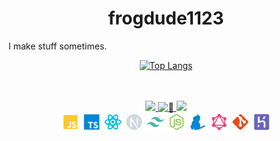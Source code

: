 <h1 align="center">frogdude1123</h1>
I make stuff sometimes.
<div align="center">
    
[![Top Langs](https://github-readme-stats.vercel.app/api/top-langs/?username=frog1123&layout=compact&bg_color=00000000&border_color=00000000&text_color=fff)](https://github.com/anuraghazra/github-readme-stats)
</div>
<br/>
<br/>
<div align="center">
    <a href="https://www.youtube.com/channel/UCNTeMcd7BDOuNrVf1yRGZlA">
        <img src="https://img.shields.io/badge/YouTube-red?style=for-the-badge&logo=youtube&logoColor=white"/>
    </a>
    <a href="https://frogdude1123.herokuapp.com/home/">
        <img src="https://img.shields.io/badge/%F0%9F%8C%B4-website-grey?labelColor=d9ed92&style=for-the-badge" alt="🌴" />
    </a>
    <a href="https://github.com/antonkomarev/github-profile-views-counter">
        <img src="https://komarev.com/ghpvc/?username=frog1123&color=grey&style=for-the-badge">
    </a>
</div>
<div align="center">
    <img src="https://raw.githubusercontent.com/PKief/vscode-material-icon-theme/main/icons/javascript.svg" width="30px" height="30px" />
    <img src="https://raw.githubusercontent.com/PKief/vscode-material-icon-theme/main/icons/typescript.svg" width="30px" height="30px" />
    <img src="https://raw.githubusercontent.com/PKief/vscode-material-icon-theme/main/icons/react.svg" width="30px" height="30px" />
    <img src="https://raw.githubusercontent.com/PKief/vscode-material-icon-theme/main/icons/next.svg" width="30px" height="30px" />
    <img src="https://github.com/PKief/vscode-material-icon-theme/blob/main/icons/tailwindcss.svg" width="30px" height="30px" />
    <img src="https://github.com/PKief/vscode-material-icon-theme/blob/main/icons/nodejs.svg" width="30px" height="30px" />
    <img src="https://github.com/PKief/vscode-material-icon-theme/blob/main/icons/yarn.svg" width="30px" height="30px" />
    <img src="https://github.com/PKief/vscode-material-icon-theme/blob/main/icons/graphql.svg" width="30px" height="30px" />
    <img src="https://github.com/PKief/vscode-material-icon-theme/blob/main/icons/git.svg" width="30px" height="30px" />
    <img src="https://github.com/PKief/vscode-material-icon-theme/blob/main/icons/heroku.svg" width="30px" height="30px" />
</div>
